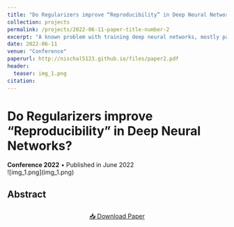 ```yaml
---
title: "Do Regularizers improve “Reproducibility” in Deep Neural Networks?"
collection: projects
permalink: /projects/2022-06-11-paper-title-number-2
excerpt: "A known problem with training deep neural networks, mostly parameterized by connection weights at each layer, is that of finding an appropriate model complexity under the empirical risk minimization setting."
date: 2022-06-11
venue: "Conference"
paperurl: http://nischal5123.github.io/files/paper2.pdf
header:
  teaser: img_1.png
citation: 
---
```


<div class="project-header">
  <h1>Do Regularizers improve “Reproducibility” in Deep Neural Networks?</h1>
  <div class="project-meta">
    <strong>Conference 2022</strong> • Published in June 2022
  </div>
</div>

<div class="project-card">
  ![img_1.png](img_1.png)
  
  ## Abstract
  
  
</div>

<div style="text-align: center; margin: 2em 0;">
    <a href="http://nischal5123.github.io/files/paper2.pdf" target="_blank" class="btn-enhanced btn-primary">
        📥 Download Paper
    </a>
</div>
